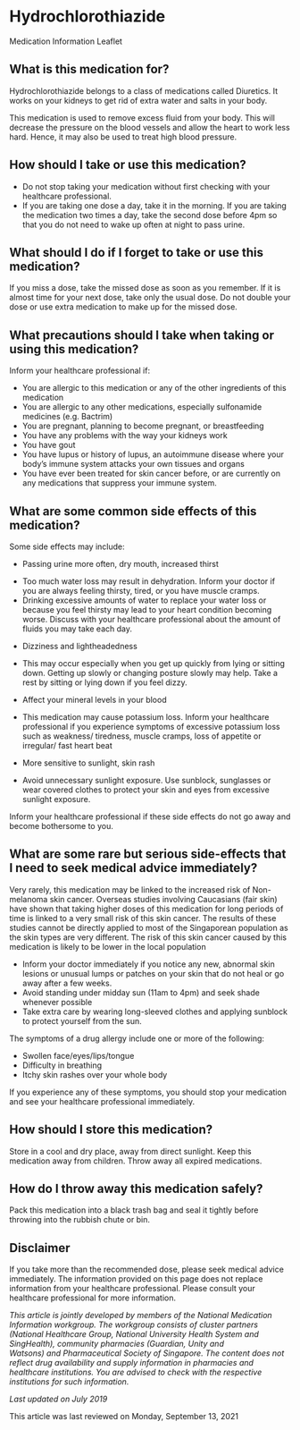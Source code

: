 # Hydrochlorothiazide

Medication Information Leaflet

What is this medication for?
----------------------------

Hydrochlorothiazide belongs to a class of medications called Diuretics. It works on your kidneys to get rid of extra water and salts in your body.

This medication is used to remove excess fluid from your body. This will decrease the pressure on the blood vessels and allow the heart to work less hard. Hence, it may also be used to treat high blood pressure.

How should I take or use this medication?
-----------------------------------------

* Do not stop taking your medication without first checking with your healthcare professional.
* If you are taking one dose a day, take it in the morning. If you are taking the medication two times a day, take the second dose before 4pm so that you do not need to wake up often at night to pass urine.

What should I do if I forget to take or use this medication?
------------------------------------------------------------

If you miss a dose, take the missed dose as soon as you remember. If it is almost time for your next dose, take only the usual dose. Do not double your dose or use extra medication to make up for the missed dose.

What precautions should I take when taking or using this medication?
--------------------------------------------------------------------

Inform your healthcare professional if:

* You are allergic to this medication or any of the other ingredients of this medication
* You are allergic to any other medications, especially sulfonamide medicines (e.g. Bactrim)
* You are pregnant, planning to become pregnant, or breastfeeding
* You have any problems with the way your kidneys work
* You have gout
* You have lupus or history of lupus, an autoimmune disease where your body’s immune system attacks your own tissues and organs
* You have ever been treated for skin cancer before, or are currently on any medications that suppress your immune system.

What are some common side effects of this medication?
-----------------------------------------------------

Some side effects may include:

* Passing urine more often, dry mouth, increased thirst

+ Too much water loss may result in dehydration. Inform your doctor if you are always feeling thirsty, tired, or you have muscle cramps.
+ Drinking excessive amounts of water to replace your water loss or because you feel thirsty may lead to your heart condition becoming worse. Discuss with your healthcare professional about the amount of fluids you may take each day.

* Dizziness and lightheadedness

+ This may occur especially when you get up quickly from lying or sitting down. Getting up slowly or changing posture slowly may help. Take a rest by sitting or lying down if you feel dizzy.

* Affect your mineral levels in your blood

+ This medication may cause potassium loss. Inform your healthcare professional if you experience symptoms of excessive potassium loss such as weakness/ tiredness, muscle cramps, loss of appetite or irregular/ fast heart beat

* More sensitive to sunlight, skin rash

+ Avoid unnecessary sunlight exposure. Use sunblock, sunglasses or wear covered clothes to protect your skin and eyes from excessive sunlight exposure.

Inform your healthcare professional if these side effects do not go away and become bothersome to you.

What are some rare but serious side-effects that I need to seek medical advice immediately?
-------------------------------------------------------------------------------------------

Very rarely, this medication may be linked to the increased risk of Non-melanoma skin cancer. Overseas studies involving Caucasians (fair skin) have shown that taking higher doses of this medication for long periods of time is linked to a very small risk of this skin cancer. The results of these studies cannot be directly applied to most of the Singaporean population as the skin types are very different. The risk of this skin cancer caused by this medication is likely to be lower in the local population

* Inform your doctor immediately if you notice any new, abnormal skin lesions or unusual lumps or patches on your skin that do not heal or go away after a few weeks.
* Avoid standing under midday sun (11am to 4pm) and seek shade whenever possible
* Take extra care by wearing long-sleeved clothes and applying sunblock to protect yourself from the sun.

The symptoms of a drug allergy include one or more of the following:

* Swollen face/eyes/lips/tongue
* Difficulty in breathing
* Itchy skin rashes over your whole body

If you experience any of these symptoms, you should stop your medication and see your healthcare professional immediately.

How should I store this medication?
-----------------------------------

Store in a cool and dry place, away from direct sunlight. Keep this medication away from children. Throw away all expired medications.

How do I throw away this medication safely?
-------------------------------------------

Pack this medication into a black trash bag and seal it tightly before throwing into the rubbish chute or bin.

Disclaimer
----------

If you take more than the recommended dose, please seek medical advice immediately. The information provided on this page does not replace information from your healthcare professional. Please consult your healthcare professional for more information.

*This article is jointly developed by members of the National Medication Information workgroup. The workgroup consists of cluster partners (National Healthcare Group, National University Health System and SingHealth), community pharmacies (Guardian, Unity and Watsons) and Pharmaceutical Society of Singapore. The content does not reflect drug availability and supply information in pharmacies and healthcare institutions. You are advised to check with the respective institutions for such information.*

*Last updated on July 2019*

This article was last reviewed on
Monday, September 13, 2021